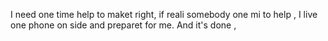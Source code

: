 I need one time help to maket right,  if reali somebody one mi to 
help , I live one phone on side and preparet for me. And it's done , 
